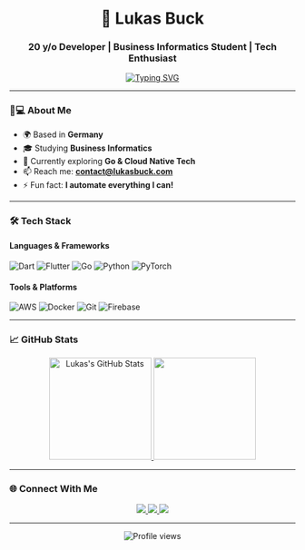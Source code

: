 <h1 align="center">🚀 Lukas Buck</h1>
<h3 align="center">20 y/o Developer | Business Informatics Student | Tech Enthusiast</h3>

<p align="center">
  <a href="https://git.io/typing-svg"><img src="https://readme-typing-svg.demolab.com?font=Fira+Code&pause=1000&color=22D3EE&center=true&vCenter=true&width=435&lines=Building+the+future+with+code;Flutter+%7C+AI+%7C+Cloud+Solutions;Always+learning+something+new" alt="Typing SVG" /></a>
</p>

---

### 🧑💻 **About Me**

- 🌍 Based in **Germany** 
- 🎓 Studying **Business Informatics**
- 🚀 Currently exploring **Go & Cloud Native Tech**
- 📫 Reach me: **contact@lukasbuck.com**
- ⚡ Fun fact: **I automate everything I can!**

---

### 🛠 **Tech Stack**

#### Languages & Frameworks
![Dart](https://img.shields.io/badge/dart-%230175C2.svg?style=for-the-badge&logo=dart&logoColor=white)
![Flutter](https://img.shields.io/badge/Flutter-%2302569B.svg?style=for-the-badge&logo=Flutter&logoColor=white)
![Go](https://img.shields.io/badge/go-%2300ADD8.svg?style=for-the-badge&logo=go&logoColor=white)
![Python](https://img.shields.io/badge/python-3670A0?style=for-the-badge&logo=python&logoColor=ffdd54)
![PyTorch](https://img.shields.io/badge/PyTorch-%23EE4C2C.svg?style=for-the-badge&logo=PyTorch&logoColor=white)

#### Tools & Platforms
![AWS](https://img.shields.io/badge/AWS-%23FF9900.svg?style=for-the-badge&logo=amazon-aws&logoColor=white)
![Docker](https://img.shields.io/badge/docker-%230db7ed.svg?style=for-the-badge&logo=docker&logoColor=white)
![Git](https://img.shields.io/badge/git-%23F05033.svg?style=for-the-badge&logo=git&logoColor=white)
![Firebase](https://img.shields.io/badge/firebase-%23039BE5.svg?style=for-the-badge&logo=firebase)

---

### 📈 **GitHub Stats**

<p align="center">
  <a href="https://github.com/anuraghazra/github-readme-stats">
    <img height="180em" src="https://github-readme-stats.vercel.app/api?username=L4XB&show_icons=true&theme=radical&hide_border=true&count_private=true" alt="Lukas's GitHub Stats"/>
    <img height="180em" src="https://github-readme-stats.vercel.app/api/top-langs/?username=L4XB&layout=compact&theme=radical&hide_border=true&langs_count=6"/>
  </a>
</p>

---

### 🌐 **Connect With Me**

<p align="center">
  <a href="https://www.linkedin.com/in/lukas-buck-664384237/">
    <img src="https://img.shields.io/badge/LinkedIn-0077B5?style=for-the-badge&logo=linkedin&logoColor=white"/>
  </a>
  <a href="https://twitter.com/Lukas_Buck1">
    <img src="https://img.shields.io/badge/Twitter-1DA1F2?style=for-the-badge&logo=twitter&logoColor=white"/>
  </a>
  <a href="mailto:contact@lukasbuck.com">
    <img src="https://img.shields.io/badge/Gmail-D14836?style=for-the-badge&logo=gmail&logoColor=white"/>
  </a>
</p>

---

<p align="center">
  <img src="https://komarev.com/ghpvc/?username=L4XB&label=Profile+Views&color=blueviolet&style=flat-square" alt="Profile views"/>
</p>
